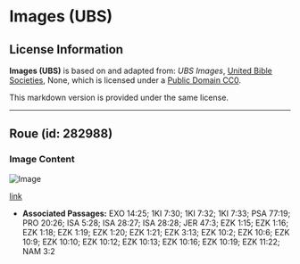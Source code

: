 # Images (UBS)

## License Information

**Images (UBS)** is based on and adapted from: _UBS Images_, [United Bible Societies](https://unitedbiblesocieties.org/), None, which is licensed under a [Public Domain CC0](https://creativecommons.org/public-domain/cc0/).

This markdown version is provided under the same license.



--------------------------------

## Roue (id: 282988)

### Image Content

![Image](https://cdn.aquifer.bible/aquifer-content/resources/Media/WEB-0524_wheel_en.jpg)

[link](https://cdn.aquifer.bible/aquifer-content/resources/Media/WEB-0524_wheel_en.jpg)

* **Associated Passages:** EXO 14:25; 1KI 7:30; 1KI 7:32; 1KI 7:33; PSA 77:19; PRO 20:26; ISA 5:28; ISA 28:27; ISA 28:28; JER 47:3; EZK 1:15; EZK 1:16; EZK 1:18; EZK 1:19; EZK 1:20; EZK 1:21; EZK 3:13; EZK 10:2; EZK 10:6; EZK 10:9; EZK 10:10; EZK 10:12; EZK 10:13; EZK 10:16; EZK 10:19; EZK 11:22; NAM 3:2

